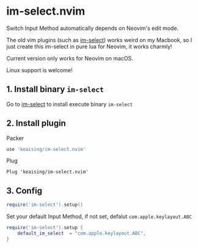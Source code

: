 # im-select.nvim

Switch Input Method automatically depends on Neovim's edit mode.

The old vim plugins (such as [im-select](https://github.com/daipeihust/im-select)) works weird on my Macbook, so I just create this im-select in pure lua for Neovim, it works charmly!

Current version only works for Neovim on macOS. 

Linux support is welcome!

## 1. Install binary `im-select`

Go to [im-select](https://github.com/daipeihust/im-select) to install execute binary `im-select`

## 2. Install plugin

Packer

``` lua
use 'keaising/im-select.nvim'
```

Plug

``` vim
Plug 'keaising/im-select.nvim'
```

## 3. Config

```lua
require('im-select').setup()
```

Set your default Input Method, if not set, defalut `com.apple.keylayout.ABC`

```lua
require('im-select').setup {
	default_im_select  = "com.apple.keylayout.ABC",
}
```

